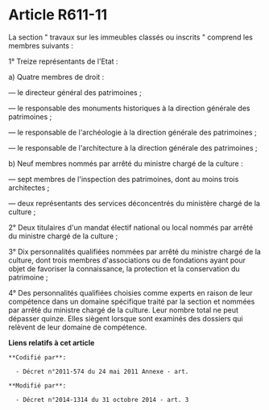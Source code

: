 # Article R611-11

La section " travaux sur les immeubles classés ou inscrits " comprend les membres suivants : 

1° Treize représentants de l'Etat : 

a) Quatre membres de droit : 

― le directeur général des patrimoines ; 

― le responsable des monuments historiques à la direction générale des patrimoines ; 

― le responsable de l'archéologie à la direction générale des patrimoines ; 

― le responsable de l'architecture à la direction générale des patrimoines ; 

b) Neuf membres nommés par arrêté du ministre chargé de la culture : 

― sept membres de l'inspection des patrimoines, dont au moins trois architectes ; 

― deux représentants des services déconcentrés du ministère chargé de la culture ; 

2° Deux titulaires d'un mandat électif national ou local nommés par arrêté du ministre chargé de la culture ; 

3° Dix personnalités qualifiées nommées par arrêté du ministre chargé de la culture, dont trois membres  d'associations ou de
fondations ayant pour objet de favoriser la connaissance, la protection et la conservation du patrimoine ; 

4° Des personnalités qualifiées choisies comme experts en raison de leur compétence dans un domaine spécifique traité par la
section et nommées par arrêté du ministre chargé de la culture. Leur nombre total ne peut dépasser quinze. Elles siègent
lorsque sont examinés des dossiers qui relèvent de leur domaine de compétence.

**Liens relatifs à cet article**

	**Codifié par**:

	  - Décret n°2011-574 du 24 mai 2011 Annexe - art.

	**Modifié par**:

	  - Décret n°2014-1314 du 31 octobre 2014 - art. 3
